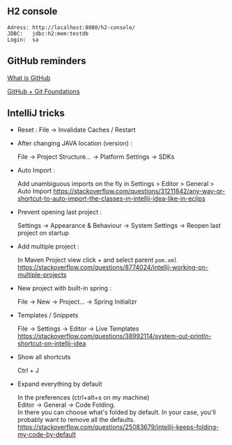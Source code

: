 
## H2 console

    Adress: http://localhost:8080/h2-console/
    JDBC:   jdbc:h2:mem:testdb
    Login:  sa
    
    
## GitHub reminders

[What is GitHub](https://www.youtube.com/watch?v=HwrPhOp6-aM)

[GitHub + Git Foundations](https://www.youtube.com/watch?v=w3jLJU7DT5E)

## IntelliJ tricks

- Reset :
    File -> Invalidate Caches / Restart

- After changing JAVA location (version) :

    File -> Project Structure... -> Platform Settings -> SDKs

- Auto Import :

    Add unambiguous imports on the fly in
Settings > Editor > General > Auto Import
https://stackoverflow.com/questions/31211842/any-way-or-shortcut-to-auto-import-the-classes-in-intellij-idea-like-in-eclips

- Prevent opening last project :

    Settings -> Appearance & Behaviour -> System Settings -> Reopen last project on startup

- Add multiple project :

    In Maven Project view click + and select parent `pom.xml`
    https://stackoverflow.com/questions/8774024/intellij-working-on-multiple-projects
    
- New project with built-in spring :

    File -> New -> Project... -> Spring Initializr 

- Templates / Snippets

    File -> Settings -> Editor -> Live Templates
    https://stackoverflow.com/questions/38992114/system-out-println-shortcut-on-intellij-idea

- Show all shortcuts

    Ctrl + J

- Expand everything by default

    In the preferences (ctrl+alt+s on my machine)  
    Editor -> General -> Code Folding.  
    In there you can choose what's folded by default. In your case, you'll probably want to remove all the defaults.
    https://stackoverflow.com/questions/25083679/intellij-keeps-folding-my-code-by-default

